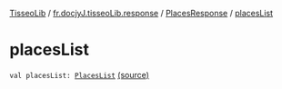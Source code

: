 [TisseoLib](../../index.md) / [fr.docjyJ.tisseoLib.response](../index.md) / [PlacesResponse](index.md) / [placesList](./places-list.md)

# placesList

`val placesList: `[`PlacesList`](../../fr.docjy-j.tisseo-lib.model.place/-places-list/index.md) [(source)](https://github.com/docjyJ/TisseoLib/tree/master/src/main/kotlin/fr/docjyJ/tisseoLib/response/PlacesResponse.kt#L18)